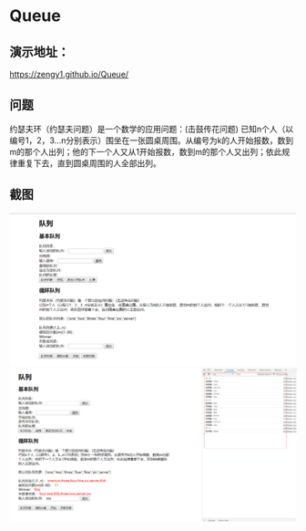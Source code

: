 # Queue
## 演示地址：

<https://zengy1.github.io/Queue/>

## 问题
约瑟夫环（约瑟夫问题）是一个数学的应用问题：(击鼓传花问题)
已知n个人（以编号1，2，3...n分别表示）围坐在一张圆桌周围。从编号为k的人开始报数，数到m的那个人出列；他的下一个人又从1开始报数，数到m的那个人又出列；依此规律重复下去，直到圆桌周围的人全部出列。
## 截图
![](https://github.com/zengY1/Queue/blob/master/image/1.png)
![](https://github.com/zengY1/Queue/blob/master/image/2.png)
